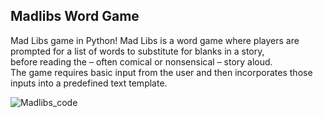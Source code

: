 ## Madlibs Word Game 

Mad Libs game in Python! 
Mad Libs is a word game where players are prompted for a list of words to substitute for blanks in a story,   
before reading the – often comical or nonsensical – story aloud.   
The game requires basic input from the user and then incorporates those inputs into a predefined text template.


![Madlibs_code](https://github.com/dheerajsk26/Madlibs-Python-Project/assets/77773902/5cc5e7d4-f33a-428a-a262-41831c879580)


